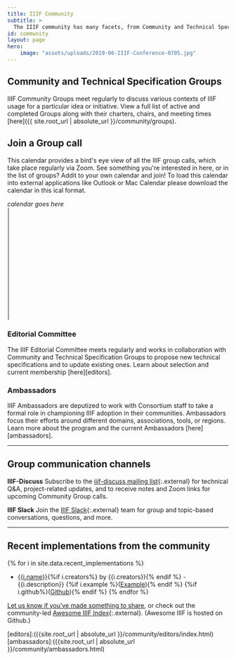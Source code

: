 ```yaml
---
title: IIIF Community
subtitle: >
  The IIIF community has many facets, from Community and Technical Specification Groups to Editors, committees, and more. All our work is guided by our Code of Conduct.
id: community
layout: page
hero:
    image: "assets/uploads/2019-06-IIIF-Conference-0705.jpg"
---
```


## Community and Technical Specification Groups
IIIF Community Groups meet regularly to discuss various contexts of IIIF usage for a particular idea or initiative. View a full list of active and completed Groups along with their charters, chairs, and meeting times [here]({{ site.root_url | absolute_url }}/community/groups).

## Join a Group call
This calendar provides a bird's eye view of all the IIIF group calls, which take place regularly via Zoom. See something you're interested in here, or in the list of groups? Addit to your own calendar and join! To load this calendar into external applications like Outlook or Mac Calendar please download the calendar in this ical format. 

*calendar goes here*   
|   
|   
|   
|   
|   
|   
|   
|   
|   
|   
|   
|   
|   
|   
|   

### Editorial Committee

The IIIF Editorial Committee meets regularly and works in collaboration with Community and Technical Specification Groups to propose new technical specifications and to update existing ones. Learn about selection and current membership [here][editors].

### Ambassadors
IIIF Ambassadors are deputized to work with Consortium staff to take a formal role in championing IIIF adoption in their communities. Ambassadors focus their efforts around different domains, associations, tools, or regions. Learn more about the program and the current Ambassadors [here][ambassadors].

---

## Group communication channels

**IIIF-Discuss**
Subscribe to the [iiif-discuss mailing list](https://groups.google.com/forum/#!forum/iiif-discuss){:.external} for technical Q&A, project-related updates, and to receive notes and Zoom links for upcoming Community Group calls.

**IIIF Slack**
Join the [IIIF Slack](http://bit.ly/iiif-slack){:.external} team for group and topic-based conversations, questions, and more.

--- 

## Recent implementations from the community

{% for i in site.data.recent_implementations %}
- [{{i.name}}]({{i.url}}){%if i.creators%} by {{i.creators}}{% endif %} - {{i.description}} {%if i.example %}(<a href="{{i.example}}">Example</a>){% endif %} {%if i.github%}(<a href="{{i.github}}">Github</a>){% endif %}
{% endfor %}

[Let us know if you’ve made something to share](https://docs.google.com/forms/d/e/1FAIpQLSetIpJYr9yq827QD7Bl0J31q4E2w0_O-8bUjoqX4XYKm7eU8A/viewform), or check out the community-led [Awesome IIIF Index](https://github.com/IIIF/awesome-iiif){:.external}. (Awesome IIIF is hosted on Github.)

[editors]:({{site.root_url | absolute_url }}/community/editors/index.html)
[ambassadors]:({{site.root_url | absolute_url }}/community/ambassadors.html)
